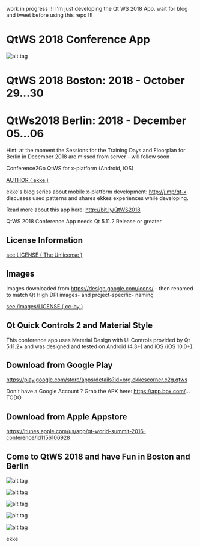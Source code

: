 work in progress !!! I'm just developing the Qt WS 2018 App. wait for blog and tweet before using this repo !!!

# QtWS 2018 Conference App
![alt tag](https://appbus.files.wordpress.com/2018/10/icon.png  "QtWS 2018 App Logo")

# QtWS 2018 Boston: 2018 - October 29...30

# QtWs2018 Berlin: 2018 - December 05...06

Hint: at the moment the Sessions for the Training Days and Floorplan for Berlin in December 2018 are missed from server - will follow soon

Conference2Go QtWS for x-platform (Android, iOS)

[AUTHOR ( ekke )](AUTHOR.md)

ekke's blog series about mobile x-platform development: http://j.mp/qt-x discusses used patterns and shares ekkes experiences while developing.

Read more about this app here:
http://bit.ly/QtWS2018

QtWS 2018 Conference App needs Qt 5.11.2 Release or greater

## License Information
[see LICENSE ( The Unlicense )](LICENSE)

## Images
Images downloaded from https://design.google.com/icons/ - then renamed to match Qt High DPI images- and project-specific- naming

[see /images/LICENSE ( cc-by )](images/LICENSE)

## Qt Quick Controls 2 and Material Style
This conference app uses Material Design with UI Controls provided by Qt 5.11.2+ and was designed and tested on Android (4.3+) and iOS (iOS 10.0+).

## Download from Google Play
https://play.google.com/store/apps/details?id=org.ekkescorner.c2g.qtws

Don't have a Google Account ? Grab the APK here: https://app.box.com/... TODO

## Download from Apple Appstore
https://itunes.apple.com/us/app/qt-world-summit-2016-conference/id1156106928

## Come to QtWS 2018 and have Fun in Boston and Berlin
![alt tag](https://appbus.files.wordpress.com/2018/10/screenshot_20181002-081328.png  "QtWS 2018 Conference App in Boston and Berlin")

![alt tag](https://appbus.files.wordpress.com/2018/10/simulator-screen-shot-iphone-x-2018-10-01-at-16-43-43.png  "QtWS 2018 Conference App - Schedule")

![alt tag](https://appbus.files.wordpress.com/2018/10/simulator-screen-shot-iphone-8-plus-2018-10-01-at-16-39-45.png  "QtWS 2018 Conference App - Speaker")

![alt tag](https://appbus.files.wordpress.com/2018/10/simulator-screen-shot-iphone-8-plus-2018-10-01-at-16-38-59.png  "QtWS 2018 Conference App - Schedule Detail")

![alt tag](https://appbus.files.wordpress.com/2018/10/simulator-screen-shot-iphone-x-2018-10-01-at-16-44-31.png  "QtWS 2018 Conference App - Room")

ekke
